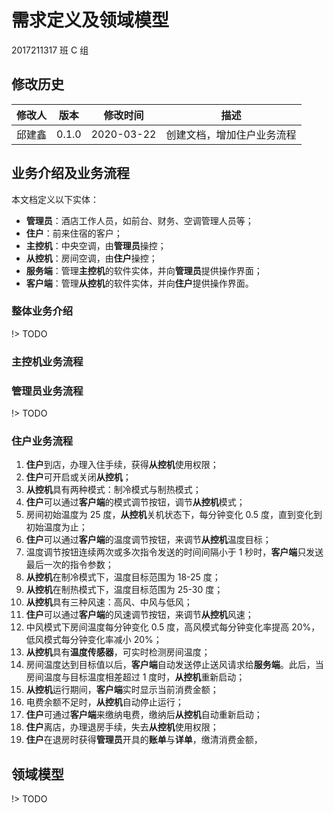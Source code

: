 # 需求定义及领域模型

2017211317 班 C 组

## 修改历史

| 修改人 | 版本  | 修改时间   | 描述                       |
| ------ | ----- | ---------- | -------------------------- |
| 邱建鑫 | 0.1.0 | 2020-03-22 | 创建文档，增加住户业务流程 |

## 业务介绍及业务流程

本文档定义以下实体：

- **管理员**：酒店工作人员，如前台、财务、空调管理人员等；
- **住户**：前来住宿的客户；
- **主控机**：中央空调，由**管理员**操控；
- **从控机**：房间空调，由**住户**操控；
- **服务端**：管理**主控机**的软件实体，并向**管理员**提供操作界面；
- **客户端**：管理**从控机**的软件实体，并向**住户**提供操作界面。

### 整体业务介绍

!> TODO

### 主控机业务流程

### 管理员业务流程

!> TODO

### 住户业务流程

1. **住户**到店，办理入住手续，获得**从控机**使用权限；
2. **住户**可开启或关闭**从控机**；
3. **从控机**具有两种模式：制冷模式与制热模式；
4. **住户**可以通过**客户端**的模式调节按钮，调节**从控机**模式；
5. 房间初始温度为 25 度，**从控机**关机状态下，每分钟变化 0.5 度，直到变化到初始温度为止；
6. **住户**可以通过**客户端**的温度调节按钮，来调节**从控机**温度目标；
7. 温度调节按钮连续两次或多次指令发送的时间间隔小于 1 秒时，**客户端**只发送最后一次的指令参数；
8. **从控机**在制冷模式下，温度目标范围为 18-25 度；
9. **从控机**在制热模式下，温度目标范围为 25-30 度；
10. **从控机**具有三种风速：高风、中风与低风；
11. **住户**可以通过**客户端**的风速调节按钮，来调节**从控机**风速；
12. 中风模式下房间温度每分钟变化 0.5 度，高风模式每分钟变化率提高 20%，低风模式每分钟变化率减小 20%；
13. **从控机**具有**温度传感器**，可实时检测房间温度；
14. 房间温度达到目标值以后，**客户端**自动发送停止送风请求给**服务端**。此后，当房间温度与目标温度相差超过 1 度时，**从控机**重新启动；
15. **从控机**运行期间，**客户端**实时显示当前消费金额；
16. 电费余额不足时，**从控机**自动停止运行；
17. **住户**可通过**客户端**来缴纳电费，缴纳后**从控机**自动重新启动；
18. **住户**离店，办理退房手续，失去**从控机**使用权限；
19. **住户**在退房时获得**管理员**开具的**账单**与**详单**，缴清消费金额，

## 领域模型

!> TODO
